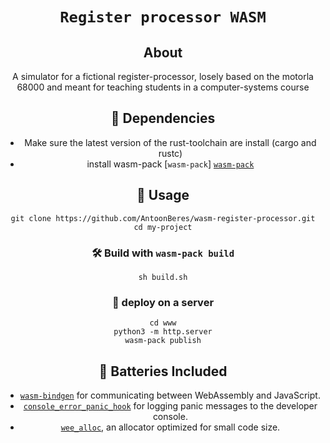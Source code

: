 <div align="center">

  <h1><code>Register processor WASM</code></h1>

## About


A simulator for a fictional register-processor, losely based on the motorla 68000 and meant for teaching students in a computer-systems course

## 🚴 Dependencies
  - Make sure the latest version of the rust-toolchain are install (cargo and rustc)
  - install wasm-pack [`wasm-pack`]
[`wasm-pack`](https://rustwasm.github.io/wasm-pack/installer/)
  
## 🚴 Usage

```
git clone https://github.com/AntoonBeres/wasm-register-processor.git
cd my-project
```

### 🛠️ Build with `wasm-pack build`

```
sh build.sh
```


### 🎁 deploy on a server

```
cd www
python3 -m http.server
wasm-pack publish
```

## 🔋 Batteries Included

* [`wasm-bindgen`](https://github.com/rustwasm/wasm-bindgen) for communicating
  between WebAssembly and JavaScript.
* [`console_error_panic_hook`](https://github.com/rustwasm/console_error_panic_hook)
  for logging panic messages to the developer console.
* [`wee_alloc`](https://github.com/rustwasm/wee_alloc), an allocator optimized
  for small code size.
